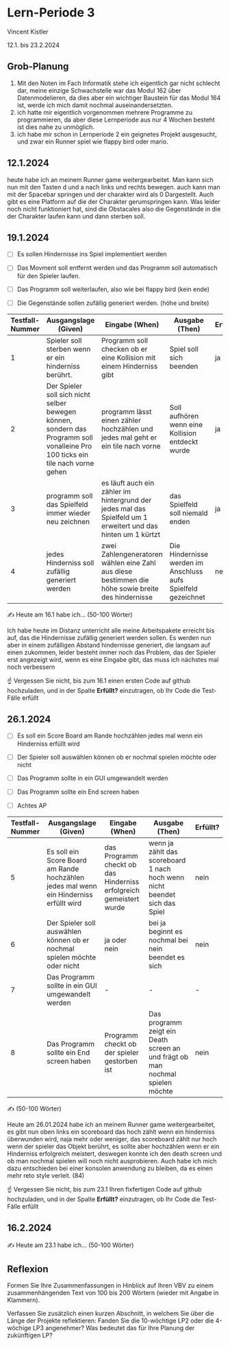 # Lern-Periode 3

Vincent Kistler

12.1. bis 23.2.2024

## Grob-Planung

1. Mit den Noten im Fach Informatik stehe ich eigentlich gar nicht schlecht dar, meine einzige Schwachstelle war das Modul 162 über Datenmodelieren, da dies aber ein wichtiger Baustein für das Modul 164 ist, werde ich mich damit nochmal auseinandersetzten.
2. ich hatte mir eigentlich vorgenommen mehrere Programme zu programmieren, da aber diese Lernperiode aus nur 4 Wochen besteht ist dies nahe zu unmöglich.
3. ich habe mir schon in Lernperiode 2 ein geignetes Projekt ausgesucht, und zwar ein Runner spiel wie flappy bird oder mario.

## 12.1.2024

heute habe ich an meinem Runner game weitergearbeitet. Man kann sich nun mit den Tasten d und a nach links und rechts bewegen. auch kann man mit der Spacebar springen und der charakter wird als 0 Dargestellt. Auch gibt es eine Platform auf die der Charakter gerumspringen kann. Was leider noch nicht funktioniert hat, sind die Obstacales also die Gegenstände in die der Charakter laufen kann und dann sterben soll.

## 19.1.2024

- [ ] Es sollen Hindernisse ins Spiel implementiert werden
- [ ] Das Movment soll entfernt werden und das Programm soll automatisch für den Spieler laufen.
- [ ] Das Programm soll weiterlaufen, also wie bei flappy bird (kein ende)
- [ ] Die Gegenstände sollen zufällig generiert werden. (höhe und breite)
      

| Testfall-Nummer | Ausgangslage (Given) | Eingabe (When) | Ausgabe (Then) | Erfüllt? |
| --------------- | -------------------- | -------------- | -------------- | -------- |
| 1               |  Spieler soll sterben wenn er ein hinderniss berührt.                    |  Programm soll checken ob er eine Kollision mit einem Hinderniss gibt              |    Spiel soll sich beenden            | ja      |
| 2           |    Der Spieler soll sich nicht selber bewegen können, sondern das Programm soll vonalleine Pro 100 ticks ein tile nach vorne gehen                  |       programm lässt einen zähler hochzählen und jedes mal geht er ein tile nach vorne         |   Soll aufhören wenn eine Kollision entdeckt wurde             |  ja        |
| 3             |   programm soll das Spielfeld immer wieder neu zeichnen                   |   es läuft auch ein zähler im hintergrund der jedes mal das Spielfeld um 1 erweitert und das hinten um 1 kürtzt             |  das Spielfeld soll niemald enden              |   ja|
| 4               | jedes Hinderniss soll zufällig generiert werden| zwei Zahlengeneratoren wählen eine Zahl aus diese bestimmen die höhe sowie breite des hindernisse| Die Hindernisse werden im Anschluss aufs Spielfeld gezeichnet| nein|

✍️ Heute am 16.1 habe ich... (50-100 Wörter)

Ich habe heute im Distanz unterricht alle meine Arbeitspakete erreicht bis auf, das die Hindernisse zufällig generiert werden sollen. Es werden nun aber in einem zufälligen Abstand hindernisse generiert, die langsam auf einen zukommen, leider besteht immer noch das Problem, das der Spieler erst angezeigt wird, wenn es eine Eingabe gibt, das muss ich nächstes mal noch verbessern

☝️ Vergessen Sie nicht, bis zum 16.1 einen ersten Code auf github hochzuladen, und in der Spalte **Erfüllt?** einzutragen, ob Ihr Code die Test-Fälle erfüllt

## 26.1.2024

- [ ] Es soll ein Score Board am Rande hochzählen jedes mal wenn ein Hinderniss erfüllt wird
- [ ] Der Spieler soll auswählen können ob er nochmal spielen möchte oder nicht
- [ ] Das Programm sollte in ein GUI umgewandelt werden
- [ ] Das Programm sollte ein End screen haben

- [ ] Achtes AP

| Testfall-Nummer | Ausgangslage (Given)                                         | Eingabe (When)              | Ausgabe (Then) | Erfüllt? |
| --------------- | ------------------------------------------------------------ | --------------------------- | -------------- | -------- |
| 5               |   Es soll ein Score Board am Rande hochzählen jedes mal wenn ein Hinderniss erfüllt wird  | das Programm checkt ob das Hinderniss erfolgreich gemeistert wurde                            |wenn ja zählt das scoreboard 1 nach hoch wenn nicht beendet sich das Spiel                |  nein        |
| 6              | Der Spieler soll auswählen können ob er nochmal spielen möchte oder nicht | ja oder nein | bei ja beginnt es nochmal bei nein beendet es sich    | nein         |
| 7            |     Das Programm sollte in ein GUI umgewandelt werden |     -                        |     -           |     -     |
| 8| Das Programm sollte ein End screen haben| Programm checkt ob der spieler gestorben ist| Das programm zeigt ein Death screen an und frägt ob man nochmal spielen möchte|nein|
✍️ (50-100 Wörter)

Heute am 26.01.2024 habe ich an meinem Runner game weitergearbeitet, es gibt nun oben links ein scoreboard das hoch zählt wenn ein hinderniss überwunden wird, naja mehr oder weniger, das scoreboard zählt nur hoch wenn der spieler das Objekt berührt, es sollte aber hochzählen wenn er ein Hinderniss erfolgreich meistert, deswegen konnte ich den death screen und ob man nochmal spielen will noch nicht ausprobieren. Auch habe ich mich dazu entschieden bei einer konsolen anwendung zu bleiben, da es einen mehr reto style verleit. (84)

☝️ Vergessen Sie nicht, bis zum 23.1 Ihren fixfertigen Code auf github hochzuladen, und in der Spalte **Erfüllt?** einzutragen, ob Ihr Code die Test-Fälle erfüllt

## 16.2.2024

✍️ Heute am 23.1 habe ich... (50-100 Wörter)

## Reflexion

Formen Sie Ihre Zusammenfassungen in Hinblick auf Ihren VBV zu einem zusammenhängenden Text von 100 bis 200 Wörtern (wieder mit Angabe in Klammern).

Verfassen Sie zusätzlich einen kurzen Abschnitt, in welchem Sie über die Länge der Projekte reflektieren: Fanden Sie die 10-wöchtige LP2 oder die 4-wöchige LP3 angenehmer? Was bedeutet das für Ihre Planung der zukünftigen LP?
